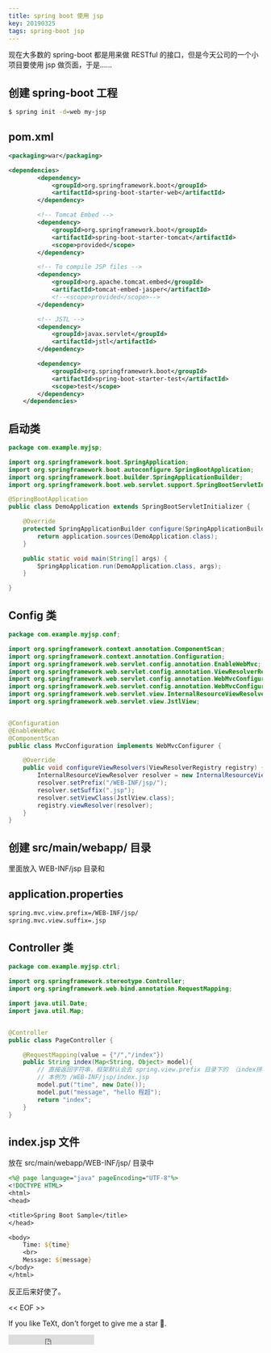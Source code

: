 ```yaml
---
title: spring boot 使用 jsp
key: 20190325
tags: spring-boot jsp
---
```


现在大多数的 spring-boot 都是用来做 RESTful 的接口，但是今天公司的一个小项目要使用 jsp 做页面，于是……

<!--more-->


## 创建 spring-boot 工程

```bash
$ spring init -d=web my-jsp
```

## pom.xml

```xml
<packaging>war</packaging>

<dependencies>
		<dependency>
			<groupId>org.springframework.boot</groupId>
			<artifactId>spring-boot-starter-web</artifactId>
		</dependency>

		<!-- Tomcat Embed -->
		<dependency>
			<groupId>org.springframework.boot</groupId>
			<artifactId>spring-boot-starter-tomcat</artifactId>
			<scope>provided</scope>
		</dependency>

		<!-- To compile JSP files -->
		<dependency>
			<groupId>org.apache.tomcat.embed</groupId>
			<artifactId>tomcat-embed-jasper</artifactId>
			<!--<scope>provided</scope>-->
		</dependency>

		<!-- JSTL -->
		<dependency>
			<groupId>javax.servlet</groupId>
			<artifactId>jstl</artifactId>
		</dependency>

		<dependency>
			<groupId>org.springframework.boot</groupId>
			<artifactId>spring-boot-starter-test</artifactId>
			<scope>test</scope>
		</dependency>
	</dependencies>
```

## 启动类

```java
package com.example.myjsp;

import org.springframework.boot.SpringApplication;
import org.springframework.boot.autoconfigure.SpringBootApplication;
import org.springframework.boot.builder.SpringApplicationBuilder;
import org.springframework.boot.web.servlet.support.SpringBootServletInitializer;

@SpringBootApplication
public class DemoApplication extends SpringBootServletInitializer {

	@Override
	protected SpringApplicationBuilder configure(SpringApplicationBuilder application) {
		return application.sources(DemoApplication.class);
	}

	public static void main(String[] args) {
		SpringApplication.run(DemoApplication.class, args);
	}

}

```

## Config 类

```java
package com.example.myjsp.conf;

import org.springframework.context.annotation.ComponentScan;
import org.springframework.context.annotation.Configuration;
import org.springframework.web.servlet.config.annotation.EnableWebMvc;
import org.springframework.web.servlet.config.annotation.ViewResolverRegistry;
import org.springframework.web.servlet.config.annotation.WebMvcConfigurer;
import org.springframework.web.servlet.config.annotation.WebMvcConfigurerAdapter;
import org.springframework.web.servlet.view.InternalResourceViewResolver;
import org.springframework.web.servlet.view.JstlView;


@Configuration
@EnableWebMvc
@ComponentScan
public class MvcConfiguration implements WebMvcConfigurer {

    @Override
    public void configureViewResolvers(ViewResolverRegistry registry) {
        InternalResourceViewResolver resolver = new InternalResourceViewResolver();
        resolver.setPrefix("/WEB-INF/jsp/");
        resolver.setSuffix(".jsp");
        resolver.setViewClass(JstlView.class);
        registry.viewResolver(resolver);
    }
}

```

## 创建 src/main/webapp/ 目录

里面放入 WEB-INF/jsp 目录和

## application.properties

```bash
spring.mvc.view.prefix=/WEB-INF/jsp/
spring.mvc.view.suffix=.jsp
```

## Controller 类

```java
package com.example.myjsp.ctrl;

import org.springframework.stereotype.Controller;
import org.springframework.web.bind.annotation.RequestMapping;

import java.util.Date;
import java.util.Map;


@Controller
public class PageController {

    @RequestMapping(value = {"/","/index"})
    public String index(Map<String, Object> model){
        // 直接返回字符串，框架默认会去 spring.view.prefix 目录下的 （index拼接spring.view.suffix）页面
        // 本例为 /WEB-INF/jsp/index.jsp
        model.put("time", new Date());
        model.put("message", "hello 程超");
        return "index";
    }
}

```

## index.jsp 文件

放在 src/main/webapp/WEB-INF/jsp/ 目录中

```jsp
<%@ page language="java" pageEncoding="UTF-8"%>
<!DOCTYPE HTML>
<html>
<head>

<title>Spring Boot Sample</title>
</head>

<body>
    Time: ${time}
    <br>
    Message: ${message}
</body>
</html>
```



反正后来好使了。


<< EOF >>

If you like TeXt, don't forget to give me a star :star2:.

<iframe src="https://ghbtns.com/github-btn.html?user=kitian616&repo=jekyll-TeXt-theme&type=star&count=true" frameborder="0" scrolling="0" width="170px" height="20px"></iframe>

